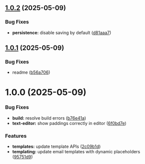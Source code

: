 ## [1.0.2](https://github.com/kontakto-fi/email-editor/compare/v1.0.1...v1.0.2) (2025-05-09)


### Bug Fixes

* **persistence:** disable saving by default ([d81aaa7](https://github.com/kontakto-fi/email-editor/commit/d81aaa7d16bd459d70b0e1379d8773e4d3a83412))

## [1.0.1](https://github.com/kontakto-fi/email-editor/compare/v1.0.0...v1.0.1) (2025-05-09)


### Bug Fixes

* readme ([b56a706](https://github.com/kontakto-fi/email-editor/commit/b56a70625bf75ad393065fc68408362e8dcab382))

# 1.0.0 (2025-05-09)


### Bug Fixes

* **build:** resolve build errors ([b76e41a](https://github.com/kontakto-fi/email-editor/commit/b76e41a182f678a477216f7bf0073a031b4c7a8d))
* **text-editor:** show paddings correctly in editor ([6f0bd7e](https://github.com/kontakto-fi/email-editor/commit/6f0bd7edd6f439de2904db89a5ce1f80e5429a95))


### Features

* **templates:** update template APIs ([2c09b1d](https://github.com/kontakto-fi/email-editor/commit/2c09b1db69867ca933b6b055b88ca5b486b7902e))
* **templating:** update email templates with dynamic placeholders ([95751d9](https://github.com/kontakto-fi/email-editor/commit/95751d9f30a78ba29402e53af9a133545eed1bf5))
